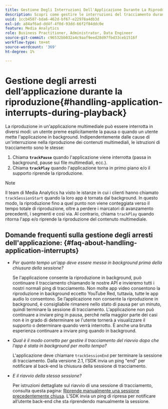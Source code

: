 ```yaml
---
title: Gestione Degli Interruzioni Dell'Applicazione Durante La Riproduzione
description: Scopri come gestire le interruzioni del tracciamento durante la riproduzione di contenuti multimediali.
uuid: 1ccb4507-bda6-462d-bf67-e22978a4db3d
exl-id: a84af6ad-dd4f-4f0d-93dd-66f2f84ddc0e
feature: Media Analytics
role: Business Practitioner, Administrator, Data Engineer
source-git-commit: c96532bb032a4c9aaf9eed28d97fbd33ceb1516f
workflow-type: tm+mt
source-wordcount: '369'
ht-degree: 1%

---
```


# Gestione degli arresti dell’applicazione durante la riproduzione{#handling-application-interrupts-during-playback}

La riproduzione in un&#39;applicazione multimediale può essere interrotta in diversi modi: un utente preme esplicitamente la pausa o quando un utente mette l&#39;applicazione in background. Indipendentemente dalle cause di un&#39;interruzione nella riproduzione dei contenuti multimediali, le istruzioni di tracciamento sono le stesse:

1. Chiama **`trackPause`** quando l&#39;applicazione viene interrotta (passa in background, pause sui file multimediali, ecc.).
1. Chiama **`trackPlay`** quando l&#39;applicazione torna in primo piano e/o il supporto riprende la riproduzione.

>[!NOTE]
>
>Il team di Media Analytics ha visto le istanze in cui i clienti hanno chiamato `trackSessionStart` quando la loro app è tornata dal background. In questo modo, la riproduzione fino a quel punto non viene conteggiata verso il tempo totale di riproduzione, oltre a perdere i marcatori di avanzamento precedenti, i segmenti e così via. Al contrario, chiama `trackPlay` quando ritorna l&#39;app e/o riprende la riproduzione del contenuto multimediale.

## Domande frequenti sulla gestione degli arresti dell&#39;applicazione: {#faq-about-handling-application-interrupts}

* _Per quanto tempo un&#39;app deve essere messa in background prima della chiusura della sessione?_

   Se l&#39;applicazione consente la riproduzione in background, può continuare il tracciamento chiamando le nostre API e invieremo tutti i nostri normali ping di tracciamento. Non molte app video consentono la riproduzione in background eccetto YouTube Red, tuttavia, tutte le app audio lo consentono. Se l’applicazione non consente la riproduzione in background, è consigliabile rimanere nello stato di pausa per un minuto, quindi terminare la sessione di tracciamento. L&#39;applicazione non può continuare a inviare ping in pausa, perché nella maggior parte dei casi non è in grado di determinare se l&#39;utente tornerà a visualizzare il supporto o determinare quando verrà interrotto. È anche una brutta esperienza continuare a inviare ping quando in background.

* _Qual è il modo corretto per gestire il tracciamento del riavvio dopo che l’app è stata in background per molto tempo?_

   L&#39;applicazione deve chiamare `trackSessionEnd` per terminare la sessione di tracciamento. Dalla versione 2.1, l’SDK invia un ping &quot;end&quot; per notificare al back-end la chiusura della sessione di tracciamento.

* _E il riavvio della stessa sessione?_

   Per istruzioni dettagliate sul riavvio di una sessione di tracciamento, consulta questa pagina: [Riprende manualmente una sessione precedentemente chiusa](/help/sdk-implement/cookbook/resuming-inactive.md). L’SDK invia un ping di ripresa per notificare all’utente back-end che sta riprendendo manualmente la sessione.
